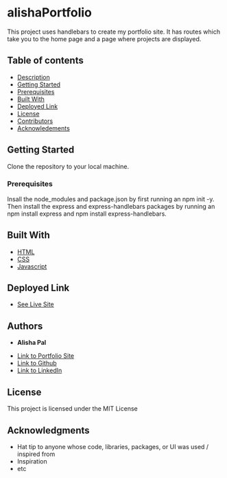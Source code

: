 # alishaPortfolio
This project uses handlebars to create my portfolio site.
It has routes which take you to the home page and a page where projects are displayed.

## Table of contents

- [Description](#description)
- [Getting Started](#getting)
- [Prerequisites](#prerequisites)
- [Built With](#built)
- [Deployed Link](#deployed)
- [License](#license)
- [Contributors](#contributors)
- [Acknowledements](#acknowledements)


## Getting Started
Clone the repository to your local machine.

### Prerequisites

Insall the node_modules and package.json by first running an npm init -y.
Then install the express and express-handlebars packages by running an npm install express and npm install express-handlebars. 


## Built With

* [HTML](https://developer.mozilla.org/en-US/docs/Web/HTML)
* [CSS](https://developer.mozilla.org/en-US/docs/Web/CSS)
* [Javascript](https://developer.mozilla.org/en-US/docs/Web/JavaScript)

## Deployed Link

* [See Live Site](https://arcane-garden-30185.herokuapp.com/)


## Authors

* **Alisha Pal** 

- [Link to Portfolio Site]( https://arcane-garden-30185.herokuapp.com)
- [Link to Github](https://github.com/apal96)
- [Link to LinkedIn](https://www.linkedin.com/in/alisha-pal-6635361b5/)
## License

This project is licensed under the MIT License 

## Acknowledgments

* Hat tip to anyone whose code, libraries, packages, or UI was used  / inspired from
* Inspiration
* etc
